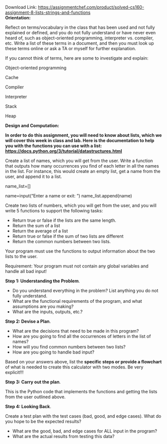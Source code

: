 Download Link: https://assignmentchef.com/product/solved-cs160-assignment-8-lists-strings-and-functions
<br>
<strong> Orientation: </strong>

Reflect on terms/vocabulary in the class that has been used and not fully explained or defined, and you do not fully understand or have never even heard of, such as object-oriented programming, interpreter vs. compiler, etc.  Write a list of these terms in a document, and then you must look up these terms online or ask a TA or myself for further explanation.




If you cannot think of terms, here are some to investigate and explain:

Object-oriented programming

Cache

Compiler

Interpreter

Stack

Heap

<strong> Design and Computation: </strong>

<strong>In order to do this assignment, you will need to know about lists, which we will cover this week in class and lab. Here is the documentation to help you with the functions you can use with a list: </strong><strong><u><a href="https://docs.python.org/3/tutorial/datastructures.html">https://docs.python.org/3/tutorial/datastructures.html</a></u> </strong>

Create a list of names, which you will get from the user. Write a function that outputs how many occurrences you find of each letter in all the names in the list. For instance, this would create an empty list, get a name from the user, and append it to a list.

name_list=[]

name=input(“Enter a name or exit: ”) name_list.append(name)

Create two lists of numbers, which you will get from the user, and you will write 5 functions to support the following tasks:

<ul>

 <li>Return true or false if the lists are the same length.</li>

 <li>Return the sum of a list</li>

 <li>Return the average of a list</li>

 <li>Return true or false if the sum of two lists are different</li>

 <li>Return the common numbers between two lists.</li>

</ul>

Your program must use the functions to output information about the two lists to the user.

Requirement: Your program must not contain any global variables and handle all bad input!

<strong>Step 1: Understanding the Problem</strong>.

<ul>

 <li>Do you understand everything in the problem? List anything you do not fully understand.</li>

 <li>What are the functional requirements of the program, and what assumptions are you making?</li>

 <li>What are the inputs, outputs, etc.?</li>

</ul>

<strong>Step 2: Devise a Plan</strong>.

<ul>

 <li>What are the decisions that need to be made in this program?</li>

 <li>How are you going to find all the occurrences of letters in the list of names?</li>

 <li>How will you find common numbers between two lists?</li>

 <li>How are you going to handle bad input?</li>

</ul>

Based on your answers above, list the <strong>specific steps or provide a flowchart </strong>of what is needed to create this calculator with two modes. Be very explicit!!!

<strong>Step 3: Carry out the plan</strong>.

This is the Python code that implements the functions and getting the lists from the user outlined above.

<strong>Step 4: Looking Back</strong>.

Create a test plan with the test cases (bad, good, and edge cases).  What do you hope to be the expected results?

<ul>

 <li>What are the good, bad, and edge cases for ALL input in the program?</li>

 <li>What are the actual results from testing this data?</li>

</ul>





